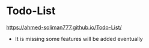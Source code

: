 # Todo-List
https://ahmed-soliman777.github.io/Todo-List/
 + It is missing some features will be added eventually
